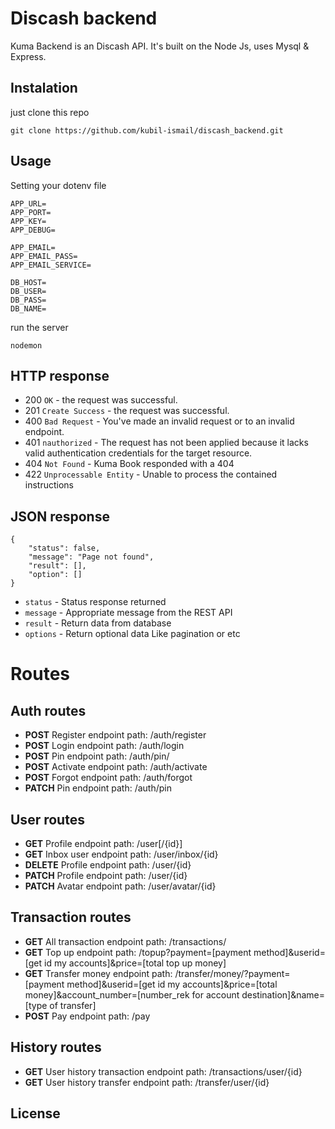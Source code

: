 # Discash backend
Kuma Backend is an Discash API. It's built on the Node Js, uses Mysql & Express.
## Instalation
just clone this repo
```
git clone https://github.com/kubil-ismail/discash_backend.git
```
## Usage
Setting your dotenv file
```
APP_URL=
APP_PORT=
APP_KEY=
APP_DEBUG=

APP_EMAIL=
APP_EMAIL_PASS=
APP_EMAIL_SERVICE=

DB_HOST=
DB_USER=
DB_PASS=
DB_NAME=
```
run the server
```
nodemon
```
## HTTP response
* 200 ```OK``` - the request was successful.
* 201 ```Create Success``` - the request was successful.
* 400 ```Bad Request``` - You've made an invalid request or to an invalid endpoint.
* 401 ```nauthorized``` - The request has not been applied because it lacks valid authentication credentials for the target resource.
* 404 ```Not Found``` - Kuma Book responded with a 404
* 422 ```Unprocessable Entity``` - Unable to process the contained instructions
## JSON response
```
{
    "status": false,
    "message": "Page not found",
    "result": [],
    "option": []
}
```
* ```status``` - Status response returned
* ```message``` - Appropriate message from the REST API
* ```result``` - Return data from database
* ```options``` - Return optional data Like pagination or etc
# Routes
## Auth routes
* **POST** Register endpoint path: /auth/register
* **POST** Login endpoint path: /auth/login
* **POST** Pin endpoint path: /auth/pin/
* **POST** Activate endpoint path: /auth/activate
* **POST** Forgot endpoint path: /auth/forgot
* **PATCH** Pin endpoint path: /auth/pin
## User routes
* **GET** Profile endpoint path: /user[/{id}]
* **GET** Inbox user endpoint path: /user/inbox/{id}
* **DELETE** Profile endpoint path: /user/{id}
* **PATCH** Profile endpoint path: /user/{id}
* **PATCH** Avatar endpoint path: /user/avatar/{id}
## Transaction routes
* **GET** All transaction endpoint path: /transactions/
* **GET** Top up endpoint path: /topup?payment=[payment method]&userid=[get id my accounts]&price=[total top up money]
* **GET** Transfer money endpoint path: /transfer/money/?payment=[payment method]&userid=[get id my accounts]&price=[total money]&account_number=[number_rek for account destination]&name=[type of transfer]
* **POST** Pay endpoint path: /pay
## History routes
* **GET** User history transaction endpoint path: /transactions/user/{id}
* **GET** User history transfer endpoint path: /transfer/user/{id}
## License

